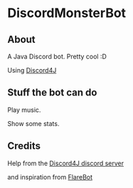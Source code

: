 # DiscordMonsterBot
## About 
A Java Discord bot. Pretty cool :D

Using [Discord4J](https://github.com/austinv11/Discord4J)

## Stuff the bot can do
Play music.

Show some stats.

## Credits
Help from the [Discord4J discord server](https://discord.gg/NxGAeCY) 

and inspiration from [FlareBot](https://github.com/FlareBot/FlareBot)

